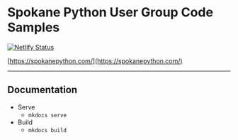 # Spokane Python User Group Code Samples

[![Netlify Status](https://api.netlify.com/api/v1/badges/25225a8f-ed8e-4ed3-af8a-e23f02e60fd2/deploy-status)](https://app.netlify.com/sites/spokanepython/deploys)

[https://spokanepython.com/](https://spokanepython.com/)

---

## Documentation

- Serve
  - `mkdocs serve`
- Build
  - `mkdocs build`
